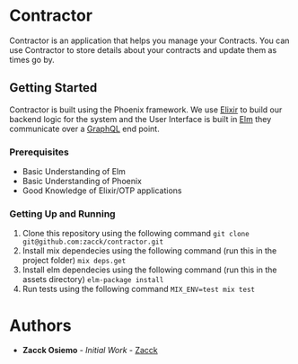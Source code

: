 # Contractor

Contractor is an application that helps you manage your Contracts. You can use Contractor to store
details about your contracts and update them as times go by.


## Getting Started
Contractor is built using the Phoenix framework. We use [Elixir](https://elixir-lang.org/) to build our backend logic for the system and the User Interface is built in [Elm](http://elm-lang.org/G) they communicate over a [GraphQL](https://hexdocs.pm/absinthe/overview.html) end point.

### Prerequisites

- Basic Understanding of Elm
- Basic Understanding of Phoenix
- Good Knowledge of Elixir/OTP applications


### Getting Up and Running
  1. Clone this repository using the following command
      `git clone git@github.com:zacck/contractor.git`
  2. Install mix dependecies using the following command (run this in the project folder)
      `mix deps.get`
  3. Install elm dependecies using the following command (run this in the assets directory)
      `elm-package install`
  4. Run tests using the following command
      `MIX_ENV=test mix test`



# Authors

  *  **Zacck Osiemo** - *Initial Work* - [Zacck](https://github.com/zacck)
